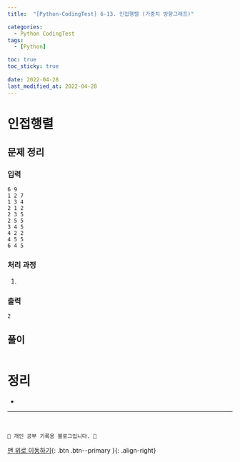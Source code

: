 ```yaml
---
title:  "[Python-CodingTest] 6-13. 인접행렬 (가중치 방향그래프)"

categories:
  - Python CodingTest
tags:
  - [Python]

toc: true
toc_sticky: true
 
date: 2022-04-28
last_modified_at: 2022-04-28
---
```


# 인접행렬
## 문제 정리
### 입력
```
6 9
1 2 7
1 3 4
2 1 2
2 3 5
2 5 5
3 4 5
4 2 2
4 5 5
6 4 5
```
### 처리 과정
1. 

### 출력
```
2
```
## 풀이 
```py

```

# 정리
- 

***
<br>

    💛 개인 공부 기록용 블로그입니다. 👻

[맨 위로 이동하기](#){: .btn .btn--primary }{: .align-right}
